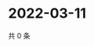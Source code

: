 # 2022-03-11

共 0 条

<!-- BEGIN WEIBO -->
<!-- 最后更新时间 Fri Mar 11 2022 23:17:19 GMT+0800 (China Standard Time) -->

<!-- END WEIBO -->
